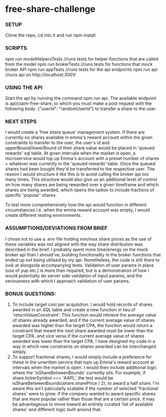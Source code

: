 # free-share-challenge

### SETUP
Clone the repo, cd into it and run npm install. 

### SCRIPTS
npm run modelHelpersTests //runs tests for helper functions that are called from the model
npm run brokerTests //runs tests for functions that mock broker API
npm run appTests //runs tests for the api endpoints
npm run api //runs api on http://localhost:3001/

### USING THE API
Start the api by running the command npm run api. The available endpoint is api/claim-free-share, to which you must make a post request with the following body: {"userId": "randomUserId"} to transfer a share to the user.

### NEXT STEPS
I would create a 'free share queue' management system. If there are currently no shares available in emma's reward account within the given constraints to transfer to the user, the user's id and upperBound/lowerBound of their share value would be placed in 'queued rewards' sql table. At given intervals when the market is open, a microservice would top up Emma's account with a preset number of shares + whatever was currently in the 'queued rewards' table. Once the queued shares had been bought they'd be transferred to the respective user. The reason I would structure it like this is to avoid calling the broker api too many times. This structure would also give us an additional level of control on how many shares are being rewarded over a given timeframe and which shares are being awarded, which opens the option to include fractions of specific 'popular' shares. 

To test more comprehensively how the api would function in different circumstances i.e. when the emma reward account was empty, I would create different testing environments. 

### ASSUMPTIONS/DEVIATIONS FROM BRIEF
I chose not to use a .env file holding min/max share prices as the use of these variables was not aligned with the way share distribution was described in the brief.
I probably spent more time/energy on the mock broker api than I should've, building functionality in the broker functions that ended up not being utilised by my api. Nonetheless, the code is still there to look at alongside accompanying tests.
Validation of user params in place (use of yup etc.) is more than required, but is a demonstration of how I would potentially do server side validation of input params, and the seriousness with which I approach validation of user params. 

### BONUS QUESTIONS:
1. To include target cost per acquisition. I would hold records of shares awarded in an SQL table and create a new function in lieu of 'returnValueConstraint'.  This function would retrieve the average value of shares already awarded, and if the current average value of shares awarded was higher than the target CPA, the function would return a constraint that meant the next share awarded must be lower than the target CPA, and vice versa if the current average value of shares awarded was lower than the target CPA. I have designed my code in a way in which new constraints on shares awarded can be interchanged simply.
2. To support fractional shares, I would simply include a preference for these in the unwritten service that tops up Emma's reward account at intervals when the market is open. I would then include additional logic where the 'isShareBetweenBounds' currently sits. For example, if share.tickerSymbol === 'AAPL', the test would be isShareBetweenBounds(share.sharePrice / 2), to award a half share. I'm aware this isn't paticularly scalable if the number of selected 'fractional shares' were to grow. If the company wanted to award specific shares that are more popular rather than those that are a certain price, it may be advantageous to move toward an entirely curated 'list of available shares' and different logic built around that. 
